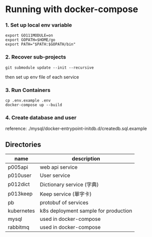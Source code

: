 # Running with docker-compose
### 1. Set up local env variable
````
export GO111MODULE=on
export GOPATH=$HOME/go
export PATH="$PATH:$GOPATH/bin"
````

### 2. Recover sub-projects
````
git submodule update --init --recursive
````
then set up env file of each service

### 3. Run Containers
````
cp .env.example .env
docker-compose up --build
````

### 4. Create database and user
reference: ./mysql/docker-entrypoint-initdb.d/createdb.sql.example

## Directories
name  | description 
---- | --- 
p005api |  web api service
p010user | User service
p012dict | Dictionary service (字典)
p013keep | Keep service (單字卡)
pb | protobuf of services
kubernetes | k8s deployment sample for production
mysql | used in docker-compose 
rabbitmq | used in docker-compose

